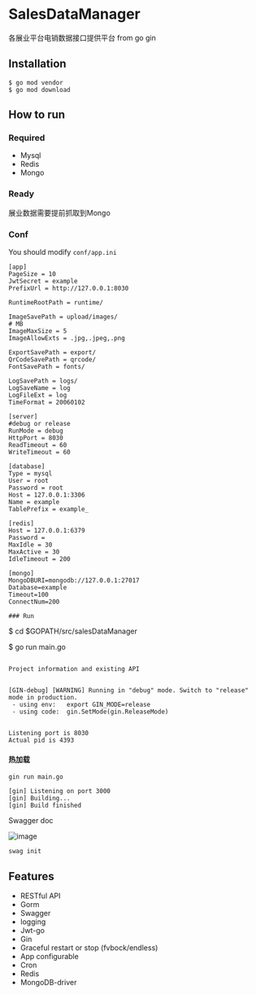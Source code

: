 # SalesDataManager
各展业平台电销数据接口提供平台
from go gin
## Installation
```
$ go mod vendor
$ go mod download
```

## How to run

### Required

- Mysql
- Redis
- Mongo

### Ready

展业数据需要提前抓取到Mongo

### Conf

You should modify `conf/app.ini`

```
[app]
PageSize = 10
JwtSecret = example
PrefixUrl = http://127.0.0.1:8030

RuntimeRootPath = runtime/

ImageSavePath = upload/images/
# MB
ImageMaxSize = 5
ImageAllowExts = .jpg,.jpeg,.png

ExportSavePath = export/
QrCodeSavePath = qrcode/
FontSavePath = fonts/

LogSavePath = logs/
LogSaveName = log
LogFileExt = log
TimeFormat = 20060102

[server]
#debug or release
RunMode = debug
HttpPort = 8030
ReadTimeout = 60
WriteTimeout = 60

[database]
Type = mysql
User = root
Password = root
Host = 127.0.0.1:3306
Name = example
TablePrefix = example_

[redis]
Host = 127.0.0.1:6379
Password =
MaxIdle = 30
MaxActive = 30
IdleTimeout = 200

[mongo]
MongoDBURI=mongodb://127.0.0.1:27017
Database=example
Timeout=100
ConnectNum=200

### Run
```
$ cd $GOPATH/src/salesDataManager

$ go run main.go 
```

Project information and existing API


[GIN-debug] [WARNING] Running in "debug" mode. Switch to "release" mode in production.
 - using env:	export GIN_MODE=release
 - using code:	gin.SetMode(gin.ReleaseMode)


Listening port is 8030
Actual pid is 4393
```
#### 热加载
```gin run main.go```
```
[gin] Listening on port 3000
[gin] Building...
[gin] Build finished
```





Swagger doc

![image](https://i.imgur.com/bVRLTP4.jpg)

```shell
swag init
```

## Features

- RESTful API
- Gorm
- Swagger
- logging
- Jwt-go
- Gin
- Graceful restart or stop (fvbock/endless)
- App configurable
- Cron
- Redis
- MongoDB-driver
